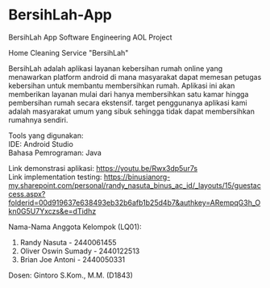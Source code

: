 # BersihLah-App
BersihLah App Software Engineering AOL Project

Home Cleaning Service "BersihLah"

BersihLah adalah aplikasi layanan kebersihan rumah online yang menawarkan platform android di mana masyarakat dapat memesan petugas kebersihan untuk membantu membersihkan rumah. Aplikasi ini akan memberikan layanan mulai dari hanya membersihkan satu kamar hingga pembersihan rumah secara ekstensif. target penggunanya aplikasi kami adalah masyarakat umum yang sibuk sehingga tidak dapat membersihkan rumahnya sendiri.

Tools yang digunakan: <br />
IDE: Android Studio <br />
Bahasa Pemrograman: Java <br />

Link demonstrasi aplikasi: https://youtu.be/Rwx3dp5ur7s <br />
Link implementation testing: https://binusianorg-my.sharepoint.com/personal/randy_nasuta_binus_ac_id/_layouts/15/guestaccess.aspx?folderid=00d919637e638493eb32b6afb1b25d4b7&authkey=ARempqG3h_Okn0G5U7Yxczs&e=dTidhz <br />

Nama-Nama Anggota Kelompok (LQ01):
1. Randy Nasuta - 2440061455
2. Oliver Oswin Sumady - 2440122513
3. Brian Joe Antoni - 2440050331

Dosen: Gintoro S.Kom., M.M. (D1843)
